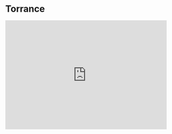 # Torrance
<iframe title="Average Lengths of Detention by Day Per Continent" aria-label="Stacked Bars" id="datawrapper-chart-6Rs3A" src="https://datawrapper.dwcdn.net/6Rs3A/4/" scrolling="no" frameborder="0" style="width: 0; min-width: 100% !important; border: none;" height="341" data-external="1"></iframe><script type="text/javascript">!function(){"use strict";window.addEventListener("message",(function(a){if(void 0!==a.data["datawrapper-height"]){var e=document.querySelectorAll("iframe");for(var t in a.data["datawrapper-height"])for(var r=0;r<e.length;r++)if(e[r].contentWindow===a.source){var i=a.data["datawrapper-height"][t]+"px";e[r].style.height=i}}}))}();
</script>
